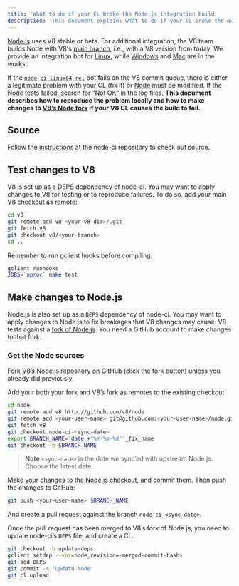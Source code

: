```yaml
---
title: 'What to do if your CL broke the Node.js integration build'
description: 'This document explains what to do if your CL broke the Node.js integration build.'
---
```

[Node.js](https://github.com/nodejs/node) uses V8 stable or beta. For additional integration, the V8 team builds Node with V8's [main branch](https://chromium.googlesource.com/v8/v8/+/refs/heads/main), i.e., with a V8 version from today. We provide an integration bot for [Linux](https://ci.chromium.org/p/node-ci/builders/ci/Node-CI%20Linux64), while [Windows](https://ci.chromium.org/p/node-ci/builders/ci/Node-CI%20Win64) and [Mac](https://ci.chromium.org/p/node-ci/builders/ci/Node-CI%20Mac64) are in the works.

If the [`node_ci_linux64_rel`](https://ci.chromium.org/p/node-ci/builders/try/node_ci_linux64_rel) bot fails on the V8 commit queue, there is either a legitimate problem with your CL (fix it) or [Node](https://github.com/v8/node/) must be modified. If the Node tests failed, search for “Not OK” in the log files. **This document describes how to reproduce the problem locally and how to make changes to [V8’s Node fork](https://github.com/v8/node/) if your V8 CL causes the build to fail.**

## Source

Follow the [instructions](https://chromium.googlesource.com/v8/node-ci) at the node-ci repository to check out source.

## Test changes to V8

V8 is set up as a DEPS dependency of node-ci. You may want to apply changes to V8 for testing or to reproduce failures. To do so, add your main V8 checkout as remote:

```bash
cd v8
git remote add v8 <your-v8-dir>/.git
git fetch v8
git checkout v8/<your-branch>
cd ..
```

Remember to run gclient hooks before compiling.

```bash
gclient runhooks
JOBS=`nproc` make test
```

## Make changes to Node.js

Node.js is also set up as a `DEPS` dependency of node-ci. You may want to apply changes to Node.js to fix breakages that V8 changes may cause. V8 tests against a [fork of Node.js](https://github.com/v8/node). You need a GitHub account to make changes to that fork.

### Get the Node sources

Fork [V8’s Node.js repository on GitHub](https://github.com/v8/node/) (click the fork button) unless you already did previously.

Add your both your fork and V8’s fork as remotes to the existing checkout:

```bash
cd node
git remote add v8 http://github.com/v8/node
git remote add <your-user-name> git@github.com:<your-user-name>/node.git
git fetch v8
git checkout node-ci-<sync-date>
export BRANCH_NAME=`date +"%Y-%m-%d"`_fix_name
git checkout -b $BRANCH_NAME
```

> **Note** `<sync-date>` is the date we sync’ed with upstream Node.js. Choose the latest date.

Make your changes to the Node.js checkout, and commit them. Then push the changes to GitHub:

```bash
git push <your-user-name> $BRANCH_NAME
```

And create a pull request against the branch `node-ci-<sync-date>`.


Once the pull request has been merged to V8’s fork of Node.js, you need to update node-ci’s `DEPS` file, and create a CL.

```bash
git checkout -b update-deps
gclient setdep --var=node_revision=<merged-commit-hash>
git add DEPS
git commit -m 'Update Node'
git cl upload
```
